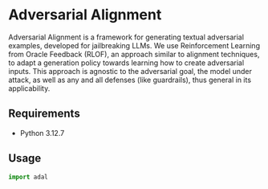 # Adversarial Alignment

Adversarial Alignment is a framework for generating textual adversarial examples, developed for jailbreaking LLMs. We use Reinforcement Learning from Oracle Feedback (RLOF), an approach similar to alignment techniques, to adapt a generation policy towards learning how to create adversarial inputs. This approach is agnostic to the adversarial goal, the model under attack, as well as any and all defenses (like guardrails), thus general in its applicability.

<!-- ## Installation

Use the package manager [pip](https://pip.pypa.io/en/stable/) to install foobar.

```bash
pip install adal
``` -->

## Requirements
- Python 3.12.7

## Usage

```python
import adal

```

<!-- ## Contributing

Pull requests are welcome. For major changes, please open an issue first
to discuss what you would like to change.

Please make sure to update tests as appropriate.

## License

[MIT](https://choosealicense.com/licenses/mit/) -->